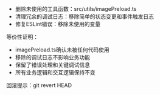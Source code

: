 - 删除未使用的工具函数：src/utils/imagePreload.ts
- 清理冗余的调试日志：移除简单的状态变更和事件触发日志
- 修复ESLint错误：移除未使用的变量

等价性证明：
- imagePreload.ts确认未被任何代码使用
- 移除的调试日志不影响业务功能
- 保留了错误处理和关键调试信息
- 所有业务逻辑和交互逻辑保持不变

回滚提示：git revert HEAD